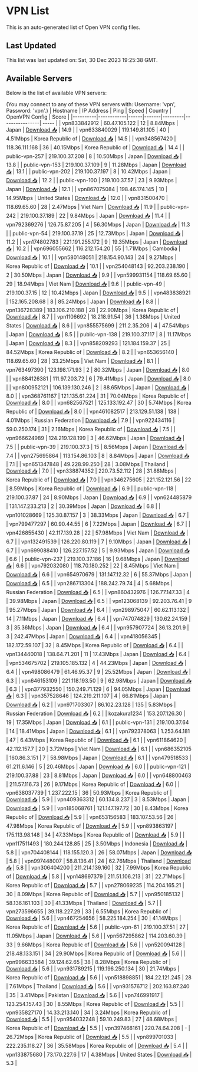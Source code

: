 # VPN List

This is an auto-generated list of Open VPN config files.

## Last Updated

This list was last updated on: Sat, 30 Dec 2023 19:25:38 GMT.

## Available Servers

Below is the list of available VPN servers:

(You may connect to any of these VPN servers with: Username: 'vpn', Password: 'vpn'.)
| Hostname | IP Address | Ping | Speed | Country | OpenVPN Config | Score |
|----------|------------|------|-------|---------|----------------| ----- |
| vpn833842912 | 60.47.105.122 | 12 | 8.84Mbps | Japan | [Download 📥](./configs/server_0_JP.ovpn) | 14.9 |
| vpn633840029 | 119.149.81.105 | 40 | 4.51Mbps | Korea Republic of | [Download 📥](./configs/server_1_KR.ovpn) | 14.5 |
| vpn348567420 | 118.36.111.168 | 36 | 40.15Mbps | Korea Republic of | [Download 📥](./configs/server_2_KR.ovpn) | 14.4 |
| public-vpn-257 | 219.100.37.208 | 8 | 10.50Mbps | Japan | [Download 📥](./configs/server_3_JP.ovpn) | 13.8 |
| public-vpn-153 | 219.100.37.109 | 9 | 11.28Mbps | Japan | [Download 📥](./configs/server_4_JP.ovpn) | 13.1 |
| public-vpn-202 | 219.100.37.197 | 8 | 10.42Mbps | Japan | [Download 📥](./configs/server_5_JP.ovpn) | 12.2 |
| public-vpn-100 | 219.100.37.57 | 23 | 9.93Mbps | Japan | [Download 📥](./configs/server_6_JP.ovpn) | 12.1 |
| vpn867075084 | 198.46.174.145 | 10 | 14.95Mbps | United States | [Download 📥](./configs/server_7_US.ovpn) | 12.0 |
| vpn831500470 | 118.69.65.60 | 28 | 2.47Mbps | Viet Nam | [Download 📥](./configs/server_8_VN.ovpn) | 11.9 |
| public-vpn-242 | 219.100.37.189 | 22 | 9.84Mbps | Japan | [Download 📥](./configs/server_9_JP.ovpn) | 11.4 |
| vpn792369276 | 126.75.87.205 | 4 | 56.30Mbps | Japan | [Download 📥](./configs/server_10_JP.ovpn) | 11.3 |
| public-vpn-54 | 219.100.37.19 | 25 | 12.73Mbps | Japan | [Download 📥](./configs/server_11_JP.ovpn) | 11.2 |
| vpn174802783 | 221.191.255.172 | 9 | 19.35Mbps | Japan | [Download 📥](./configs/server_12_JP.ovpn) | 10.2 |
| vpn696055662 | 116.212.154.20 | 55 | 1.71Mbps | Cambodia | [Download 📥](./configs/server_13_KH.ovpn) | 10.1 |
| vpn580148051 | 218.154.90.143 | 24 | 9.27Mbps | Korea Republic of | [Download 📥](./configs/server_14_KR.ovpn) | 10.1 |
| vpn254048143 | 92.203.238.190 | 2 | 30.50Mbps | Japan | [Download 📥](./configs/server_15_JP.ovpn) | 9.9 |
| vpn599931154 | 118.69.65.60 | 29 | 18.94Mbps | Viet Nam | [Download 📥](./configs/server_16_VN.ovpn) | 9.6 |
| public-vpn-49 | 219.100.37.15 | 12 | 10.42Mbps | Japan | [Download 📥](./configs/server_17_JP.ovpn) | 9.5 |
| vpn483838921 | 152.165.208.68 | 8 | 85.24Mbps | Japan | [Download 📥](./configs/server_18_JP.ovpn) | 8.8 |
| vpn136728389 | 183.106.210.188 | 28 | 22.90Mbps | Korea Republic of | [Download 📥](./configs/server_19_KR.ovpn) | 8.7 |
| vpn1106692 | 18.218.91.54 | 36 | 1.38Mbps | United States | [Download 📥](./configs/server_20_US.ovpn) | 8.6 |
| vpn855575699 | 211.2.35.206 | 4 | 47.54Mbps | Japan | [Download 📥](./configs/server_21_JP.ovpn) | 8.5 |
| public-vpn-138 | 219.100.37.117 | 8 | 11.17Mbps | Japan | [Download 📥](./configs/server_22_JP.ovpn) | 8.3 |
| vpn858209293 | 121.184.159.37 | 25 | 84.52Mbps | Korea Republic of | [Download 📥](./configs/server_23_KR.ovpn) | 8.2 |
| vpn653656140 | 118.69.65.60 | 28 | 33.25Mbps | Viet Nam | [Download 📥](./configs/server_24_VN.ovpn) | 8.1 |
| vpn763497390 | 123.198.171.93 | 2 | 80.32Mbps | Japan | [Download 📥](./configs/server_25_JP.ovpn) | 8.0 |
| vpn884126381 | 111.97.203.72 | 6 | 79.41Mbps | Japan | [Download 📥](./configs/server_26_JP.ovpn) | 8.0 |
| vpn800952121 | 106.139.130.246 | 2 | 88.65Mbps | Japan | [Download 📥](./configs/server_27_JP.ovpn) | 8.0 |
| vpn368761167 | 121.135.61.224 | 31 | 70.04Mbps | Korea Republic of | [Download 📥](./configs/server_28_KR.ovpn) | 8.0 |
| vpn682567521 | 125.133.192.47 | 30 | 5.74Mbps | Korea Republic of | [Download 📥](./configs/server_29_KR.ovpn) | 8.0 |
| vpn461082517 | 213.129.51.138 | 138 | 4.01Mbps | Russian Federation | [Download 📥](./configs/server_30_RU.ovpn) | 7.9 |
| vpn922434116 | 59.0.250.174 | 31 | 2.16Mbps | Korea Republic of | [Download 📥](./configs/server_31_KR.ovpn) | 7.5 |
| vpn966624989 | 124.219.128.199 | 3 | 46.62Mbps | Japan | [Download 📥](./configs/server_32_JP.ovpn) | 7.5 |
| public-vpn-39 | 219.100.37.3 | 15 | 8.56Mbps | Japan | [Download 📥](./configs/server_33_JP.ovpn) | 7.4 |
| vpn275695864 | 113.154.86.103 | 8 | 8.84Mbps | Japan | [Download 📥](./configs/server_34_JP.ovpn) | 7.1 |
| vpn651347848 | 49.228.99.250 | 28 | 3.08Mbps | Thailand | [Download 📥](./configs/server_35_TH.ovpn) | 7.0 |
| vpn338874352 | 220.73.52.112 | 28 | 31.88Mbps | Korea Republic of | [Download 📥](./configs/server_36_KR.ovpn) | 7.0 |
| vpn346275605 | 221.152.121.56 | 22 | 8.59Mbps | Korea Republic of | [Download 📥](./configs/server_37_KR.ovpn) | 6.9 |
| public-vpn-118 | 219.100.37.87 | 24 | 8.90Mbps | Japan | [Download 📥](./configs/server_38_JP.ovpn) | 6.9 |
| vpn624485879 | 131.147.233.213 | 2 | 30.39Mbps | Japan | [Download 📥](./configs/server_39_JP.ovpn) | 6.8 |
| vpn101028669 | 125.30.87.157 | 3 | 38.33Mbps | Japan | [Download 📥](./configs/server_40_JP.ovpn) | 6.7 |
| vpn799477297 | 60.90.44.55 | 6 | 7.22Mbps | Japan | [Download 📥](./configs/server_41_JP.ovpn) | 6.7 |
| vpn426855430 | 42.117.139.28 | 22 | 57.98Mbps | Viet Nam | [Download 📥](./configs/server_42_VN.ovpn) | 6.7 |
| vpn132491539 | 126.220.80.119 | 7 | 9.10Mbps | Japan | [Download 📥](./configs/server_43_JP.ovpn) | 6.7 |
| vpn699088410 | 126.227.157.52 | 5 | 9.93Mbps | Japan | [Download 📥](./configs/server_44_JP.ovpn) | 6.6 |
| public-vpn-237 | 219.100.37.186 | 16 | 9.68Mbps | Japan | [Download 📥](./configs/server_45_JP.ovpn) | 6.6 |
| vpn792032080 | 118.70.180.252 | 22 | 8.45Mbps | Viet Nam | [Download 📥](./configs/server_46_VN.ovpn) | 6.6 |
| vpn654970679 | 131.147.12.32 | 6 | 55.37Mbps | Japan | [Download 📥](./configs/server_47_JP.ovpn) | 6.5 |
| vpn286713304 | 188.242.79.74 | 4 | 5.68Mbps | Russian Federation | [Download 📥](./configs/server_48_RU.ovpn) | 6.5 |
| vpn860432976 | 126.77.147.33 | 4 | 39.98Mbps | Japan | [Download 📥](./configs/server_49_JP.ovpn) | 6.5 |
| vpn123068139 | 92.203.76.41 | 9 | 95.27Mbps | Japan | [Download 📥](./configs/server_50_JP.ovpn) | 6.4 |
| vpn298975047 | 60.62.113.132 | 14 | 7.11Mbps | Japan | [Download 📥](./configs/server_51_JP.ovpn) | 6.4 |
| vpn747074829 | 130.62.24.159 | 3 | 35.36Mbps | Japan | [Download 📥](./configs/server_52_JP.ovpn) | 6.4 |
| vpn957907724 | 36.13.201.9 | 3 | 242.47Mbps | Japan | [Download 📥](./configs/server_53_JP.ovpn) | 6.4 |
| vpn418056345 | 182.172.59.107 | 32 | 8.45Mbps | Korea Republic of | [Download 📥](./configs/server_54_KR.ovpn) | 6.4 |
| vpn134440018 | 138.64.71.201 | 11 | 17.43Mbps | Japan | [Download 📥](./configs/server_55_JP.ovpn) | 6.4 |
| vpn534675702 | 219.105.185.132 | 4 | 44.23Mbps | Japan | [Download 📥](./configs/server_56_JP.ovpn) | 6.4 |
| vpn498086479 | 61.46.95.37 | 9 | 25.52Mbps | Japan | [Download 📥](./configs/server_57_JP.ovpn) | 6.3 |
| vpn646153109 | 221.118.193.50 | 9 | 62.98Mbps | Japan | [Download 📥](./configs/server_58_JP.ovpn) | 6.3 |
| vpn377932550 | 150.249.71.129 | 6 | 94.05Mbps | Japan | [Download 📥](./configs/server_59_JP.ovpn) | 6.3 |
| vpn357528646 | 124.219.211.107 | 4 | 66.81Mbps | Japan | [Download 📥](./configs/server_60_JP.ovpn) | 6.2 |
| vpn971703307 | 86.102.23.128 | 135 | 5.83Mbps | Russian Federation | [Download 📥](./configs/server_61_RU.ovpn) | 6.2 |
| kozakura1234 | 153.207.126.30 | 19 | 17.35Mbps | Japan | [Download 📥](./configs/server_62_JP.ovpn) | 6.1 |
| public-vpn-131 | 219.100.37.64 | 14 | 18.41Mbps | Japan | [Download 📥](./configs/server_63_JP.ovpn) | 6.1 |
| vpn792378063 | 1.253.64.181 | 47 | 6.43Mbps | Korea Republic of | [Download 📥](./configs/server_64_KR.ovpn) | 6.1 |
| vpn611864620 | 42.112.157.7 | 20 | 3.72Mbps | Viet Nam | [Download 📥](./configs/server_65_VN.ovpn) | 6.1 |
| vpn686352105 | 160.86.3.151 | 7 | 58.98Mbps | Japan | [Download 📥](./configs/server_66_JP.ovpn) | 6.1 |
| vpn479518533 | 61.211.6.146 | 5 | 20.46Mbps | Japan | [Download 📥](./configs/server_67_JP.ovpn) | 6.0 |
| public-vpn-121 | 219.100.37.88 | 23 | 8.81Mbps | Japan | [Download 📥](./configs/server_68_JP.ovpn) | 6.0 |
| vpn648800463 | 211.57.116.73 | 26 | 9.17Mbps | Korea Republic of | [Download 📥](./configs/server_69_KR.ovpn) | 6.0 |
| vpn638037739 | 1.237.222.15 | 36 | 50.93Mbps | Korea Republic of | [Download 📥](./configs/server_70_KR.ovpn) | 5.9 |
| vpn409363312 | 60.134.8.237 | 3 | 8.53Mbps | Japan | [Download 📥](./configs/server_71_JP.ovpn) | 5.9 |
| vpn185068761 | 121.147.197.72 | 30 | 8.43Mbps | Korea Republic of | [Download 📥](./configs/server_72_KR.ovpn) | 5.9 |
| vpn653156583 | 183.107.53.56 | 26 | 47.98Mbps | Korea Republic of | [Download 📥](./configs/server_73_KR.ovpn) | 5.9 |
| vpn893863197 | 175.113.98.148 | 34 | 47.33Mbps | Korea Republic of | [Download 📥](./configs/server_74_KR.ovpn) | 5.9 |
| vpn117511493 | 180.244.128.85 | 25 | 3.50Mbps | Indonesia | [Download 📥](./configs/server_75_ID.ovpn) | 5.8 |
| vpn704408144 | 118.155.120.3 | 26 | 58.07Mbps | Japan | [Download 📥](./configs/server_76_JP.ovpn) | 5.8 |
| vpn997448007 | 58.8.136.41 | 24 | 62.76Mbps | Thailand | [Download 📥](./configs/server_77_TH.ovpn) | 5.8 |
| vpn306404200 | 211.214.139.160 | 32 | 7.99Mbps | Korea Republic of | [Download 📥](./configs/server_78_KR.ovpn) | 5.8 |
| vpn148697379 | 211.51.106.213 | 31 | 22.71Mbps | Korea Republic of | [Download 📥](./configs/server_79_KR.ovpn) | 5.7 |
| vpn278069235 | 114.204.165.21 | 30 | 8.09Mbps | Korea Republic of | [Download 📥](./configs/server_80_KR.ovpn) | 5.7 |
| vpn950185132 | 58.136.161.103 | 30 | 41.33Mbps | Thailand | [Download 📥](./configs/server_81_TH.ovpn) | 5.7 |
| vpn273596655 | 39.118.227.29 | 33 | 6.55Mbps | Korea Republic of | [Download 📥](./configs/server_82_KR.ovpn) | 5.6 |
| vpn467254656 | 58.225.184.254 | 30 | 41.14Mbps | Korea Republic of | [Download 📥](./configs/server_83_KR.ovpn) | 5.6 |
| public-vpn-61 | 219.100.37.51 | 27 | 11.05Mbps | Japan | [Download 📥](./configs/server_84_JP.ovpn) | 5.6 |
| vpn567295862 | 114.203.60.39 | 33 | 9.66Mbps | Korea Republic of | [Download 📥](./configs/server_85_KR.ovpn) | 5.6 |
| vpn520094128 | 218.48.133.151 | 34 | 29.90Mbps | Korea Republic of | [Download 📥](./configs/server_86_KR.ovpn) | 5.6 |
| vpn996633584 | 39.124.62.65 | 38 | 8.28Mbps | Korea Republic of | [Download 📥](./configs/server_87_KR.ovpn) | 5.6 |
| vpn931789215 | 119.196.250.134 | 30 | 21.74Mbps | Korea Republic of | [Download 📥](./configs/server_88_KR.ovpn) | 5.6 |
| vpn518898851 | 184.22.121.245 | 28 | 7.61Mbps | Thailand | [Download 📥](./configs/server_89_TH.ovpn) | 5.6 |
| vpn931576712 | 202.163.87.240 | 35 | 3.41Mbps | Pakistan | [Download 📥](./configs/server_90_PK.ovpn) | 5.6 |
| vpn746991917 | 123.254.157.43 | 30 | 8.55Mbps | Korea Republic of | [Download 📥](./configs/server_91_KR.ovpn) | 5.5 |
| vpn935827170 | 14.33.213.140 | 34 | 3.24Mbps | Korea Republic of | [Download 📥](./configs/server_92_KR.ovpn) | 5.5 |
| vpn954032248 | 59.10.249.83 | 27 | 48.68Mbps | Korea Republic of | [Download 📥](./configs/server_93_KR.ovpn) | 5.5 |
| vpn397468161 | 220.74.64.208 | - | 26.72Mbps | Korea Republic of | [Download 📥](./configs/server_94_KR.ovpn) | 5.5 |
| vpn899701033 | 222.235.118.27 | 36 | 35.58Mbps | Korea Republic of | [Download 📥](./configs/server_95_KR.ovpn) | 5.4 |
| vpn133875680 | 73.170.227.6 | 17 | 4.38Mbps | United States | [Download 📥](./configs/server_96_US.ovpn) | 5.3 |
